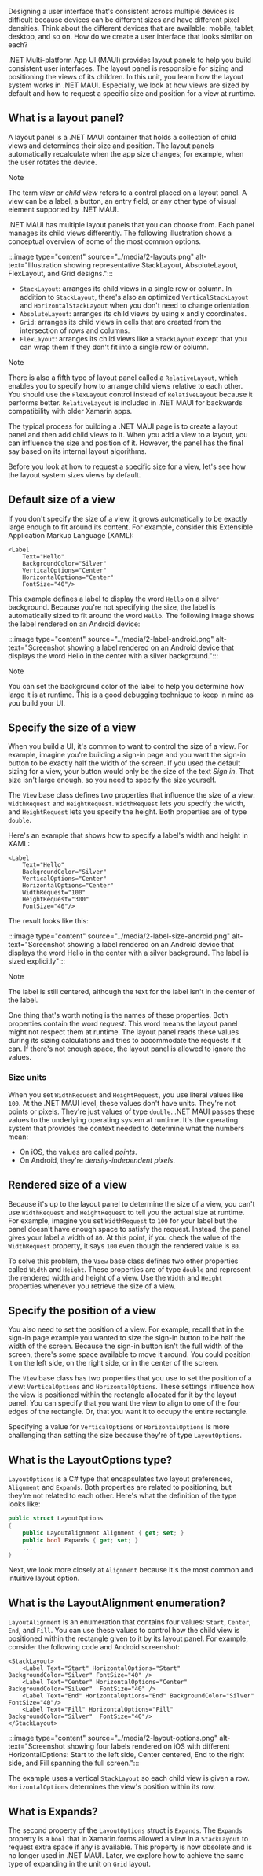 Designing a user interface that's consistent across multiple devices is difficult because devices can be different sizes and have different pixel densities. Think about the different devices that are available: mobile, tablet, desktop, and so on. How do we create a user interface that looks similar on each?

.NET Multi-platform App UI (MAUI) provides layout panels to help you build consistent user interfaces. The layout panel is responsible for sizing and positioning the views of its children. In this unit, you learn how the layout system works in .NET MAUI. Especially, we look at how views are sized by default and how to request a specific size and position for a view at runtime.

## What is a layout panel?

A layout panel is a .NET MAUI container that holds a collection of child views and determines their size and position. The layout panels automatically recalculate when the app size changes; for example, when the user rotates the device.

> [!NOTE]
> The term *view* or *child view* refers to a control placed on a layout panel. A view can be a label, a button, an entry field, or any other type of visual element supported by .NET MAUI.

.NET MAUI has multiple layout panels that you can choose from. Each panel manages its child views differently. The following illustration shows a conceptual overview of some of the most common options.

:::image type="content" source="../media/2-layouts.png" alt-text="Illustration showing representative StackLayout, AbsoluteLayout, FlexLayout, and Grid designs.":::

- `StackLayout`: arranges its child views in a single row or column. In addition to `StackLayout`, there's also an optimized `VerticalStackLayout` and `HorizontalStackLayout` when you don't need to change orientation.
- `AbsoluteLayout`: arranges its child views by using x and y coordinates.
- `Grid`: arranges its child views in cells that are created from the intersection of rows and columns.
- `FlexLayout`: arranges its child views like a `StackLayout` except that you can wrap them if they don't fit into a single row or column.

> [!NOTE]
> There is also a fifth type of layout panel called a `RelativeLayout`, which enables you to specify how to arrange child views relative to each other. You should use the `FlexLayout` control instead of `RelativeLayout` because it performs better. `RelativeLayout` is included in .NET MAUI for backwards compatibility with older Xamarin apps.

The typical process for building a .NET MAUI page is to create a layout panel and then add child views to it. When you add a view to a layout, you can influence the size and position of it. However, the panel has the final say based on its internal layout algorithms.

Before you look at how to request a specific size for a view, let's see how the layout system sizes views by default.

## Default size of a view

If you don't specify the size of a view, it grows automatically to be exactly large enough to fit around its content. For example, consider this Extensible Application Markup Language (XAML):

```xaml
<Label
    Text="Hello"
    BackgroundColor="Silver"
    VerticalOptions="Center"
    HorizontalOptions="Center" 
    FontSize="40"/>
```

This example defines a label to display the word `Hello` on a silver background. Because you're not specifying the size, the label is automatically sized to fit around the word `Hello`. The following image shows the label rendered on an Android device:

:::image type="content" source="../media/2-label-android.png" alt-text="Screenshot showing a label rendered on an Android device that displays the word Hello in the center with a silver background.":::

> [!NOTE]
> You can set the background color of the label to help you determine how large it is at runtime. This is a good debugging technique to keep in mind as you build your UI.

## Specify the size of a view

When you build a UI, it's common to want to control the size of a view. For example, imagine you're building a sign-in page and you want the sign-in button to be exactly half the width of the screen. If you used the default sizing for a view, your button would only be the size of the text *Sign in*. That size isn't large enough, so you need to specify the size yourself.

The `View` base class defines two properties that influence the size of a view: `WidthRequest` and `HeightRequest`. `WidthRequest` lets you specify the width, and `HeightRequest` lets you specify the height. Both properties are of type `double`.

Here's an example that shows how to specify a label's width and height in XAML:

```xaml
<Label
    Text="Hello"
    BackgroundColor="Silver"
    VerticalOptions="Center"
    HorizontalOptions="Center"
    WidthRequest="100"
    HeightRequest="300"
    FontSize="40"/>
```

The result looks like this:

:::image type="content" source="../media/2-label-size-android.png" alt-text="Screenshot showing a label rendered on an Android device that displays the word Hello in the center with a silver background. The label is sized explicitly":::

> [!NOTE] 
> The label is still centered, although the text for the label isn't in the center of the label.

One thing that's worth noting is the names of these properties. Both properties contain the word *request*. This word means the layout panel might not respect them at runtime. The layout panel reads these values during its sizing calculations and tries to accommodate the requests if it can. If there's not enough space, the layout panel is allowed to ignore the values.

### Size units

When you set `WidthRequest` and `HeightRequest`, you use literal values like `100`. At the .NET MAUI level, these values don't have units. They're not points or pixels. They're just values of type `double`. .NET MAUI passes these values to the underlying operating system at runtime. It's the operating system that provides the context needed to determine what the numbers mean:

- On iOS, the values are called *points*.
- On Android, they're *density-independent pixels*.

## Rendered size of a view

Because it's up to the layout panel to determine the size of a view, you can't use `WidthRequest` and `HeightRequest` to tell you the actual size at runtime. For example, imagine you set `WidthRequest` to `100` for your label but the panel doesn't have enough space to satisfy the request. Instead, the panel gives your label a width of `80`. At this point, if you check the value of the `WidthRequest` property, it says `100` even though the rendered value is `80`.

To solve this problem, the `View` base class defines two other properties called `Width` and `Height`. These properties are of type `double` and represent the rendered width and height of a view. Use the `Width` and `Height` properties whenever you retrieve the size of a view.

## Specify the position of a view

You also need to set the position of a view. For example, recall that in the sign-in page example you wanted to size the sign-in button to be half the width of the screen. Because the sign-in button isn't the full width of the screen, there's some space available to move it around. You could position it on the left side, on the right side, or in the center of the screen.

The `View` base class has two properties that you use to set the position of a view: `VerticalOptions` and `HorizontalOptions`. These settings influence how the view is positioned within the rectangle allocated for it by the layout panel. You can specify that you want the view to align to one of the four edges of the rectangle. Or, that you want it to occupy the entire rectangle.

Specifying a value for `VerticalOptions` or `HorizontalOptions` is more challenging than setting the size because they're of type `LayoutOptions`.

## What is the LayoutOptions type?

`LayoutOptions` is a C# type that encapsulates two layout preferences, `Alignment` and `Expands`. Both properties are related to positioning, but they're not related to each other. Here's what the definition of the type looks like:

```csharp
public struct LayoutOptions
{
    public LayoutAlignment Alignment { get; set; }
    public bool Expands { get; set; }
    ...
}
```

Next, we look more closely at `Alignment` because it's the most common and intuitive layout option.

## What is the LayoutAlignment enumeration?

`LayoutAlignment` is an enumeration that contains four values: `Start`, `Center`, `End`, and `Fill`. You can use these values to control how the child view is positioned within the rectangle given to it by its layout panel. For example, consider the following code and Android screenshot:

```xaml
<StackLayout>
    <Label Text="Start" HorizontalOptions="Start" BackgroundColor="Silver" FontSize="40" />
    <Label Text="Center" HorizontalOptions="Center" BackgroundColor="Silver"  FontSize="40" />
    <Label Text="End" HorizontalOptions="End" BackgroundColor="Silver"  FontSize="40"/>
    <Label Text="Fill" HorizontalOptions="Fill" BackgroundColor="Silver"  FontSize="40"/>
</StackLayout>
```

:::image type="content" source="../media/2-layout-options.png" alt-text="Screenshot showing four labels rendered on iOS with different HorizontalOptions: Start to the left side, Center centered, End to the right side, and Fill spanning the full screen.":::

The example uses a vertical `StackLayout` so each child view is given a row. `HorizontalOptions` determines the view's position within its row.

## What is Expands?

The second property of the `LayoutOptions` struct is `Expands`. The `Expands` property is a `bool` that in Xamarin.forms allowed a view in a `StackLayout` to request extra space if any is available. This property is now obsolete and is no longer used in .NET MAUI. Later, we explore how to achieve the same type of expanding in the unit on `Grid` layout.
